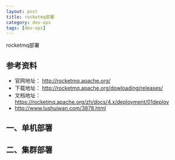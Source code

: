 ```yaml
---
layout: post
title: rocketmq部署
category: dev-ops
tags: [dev-ops]
---
```


rocketmq部署

## 参考资料
- 官网地址： http://rocketmq.apache.org/
- 下载地址： http://rocketmq.apache.org/dowloading/releases/
- 文档地址： https://rocketmq.apache.org/zh/docs/4.x/deployment/01deploy
- http://www.lushuiwan.com/3878.html

## 一、单机部署

## 二、集群部署
